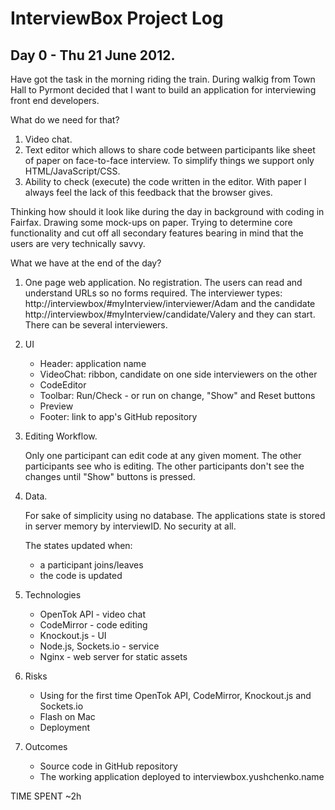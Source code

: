 # InterviewBox Project Log

## Day 0 - Thu 21 June 2012.

Have got the task in the morning riding the train.
During walkig from Town Hall to Pyrmont decided that I want to build an application 
for interviewing front end developers. 

What do we need for that?

1. Video chat.
2. Text editor which allows to share code between participants
   like sheet of paper on face-to-face interview.
   To simplify things we support only HTML/JavaScript/CSS.
3. Ability to check (execute) the code written in the editor.
   With paper I always feel the lack of this feedback that the browser gives.

Thinking how should it look like during the day in background with coding in Fairfax.
Drawing some mock-ups on paper.
Trying to determine core functionality and cut off all secondary features bearing in mind 
that the users are very technically savvy.

What we have at the end of the day?

1. One page web application. No registration.
   The users can read and understand URLs so no forms required.
   The interviewer types: http://interviewbox/#myInterview/interviewer/Adam
   and the candidate http://interviewbox/#myInterview/candidate/Valery and they can start.
   There can be several interviewers.

2. UI

   * Header: application name
   * VideoChat: ribbon, candidate on one side interviewers on the other
   * CodeEditor
   * Toolbar: Run/Check - or run on change, "Show" and Reset buttons
   * Preview
   * Footer: link to app's GitHub repository

3. Editing Workflow.

   Only one participant can edit code at any given moment.
   The other participants see who is editing.
   The other participants don't see the changes until "Show" buttons is pressed.

4. Data.

   For sake of simplicity using no database.
   The applications state is stored in server memory by interviewID.
   No security at all.
   
   The states updated when:

   * a participant joins/leaves
   * the code is updated

5. Technologies

   * OpenTok API - video chat
   * CodeMirror - code editing
   * Knockout.js - UI
   * Node.js, Sockets.io - service
   * Nginx - web server for static assets

6. Risks

   * Using for the first time OpenTok API, CodeMirror, Knockout.js and Sockets.io
   * Flash on Mac
   * Deployment
   
7. Outcomes

   * Source code in GitHub repository
   * The working application deployed to interviewbox.yushchenko.name

TIME SPENT ~2h
